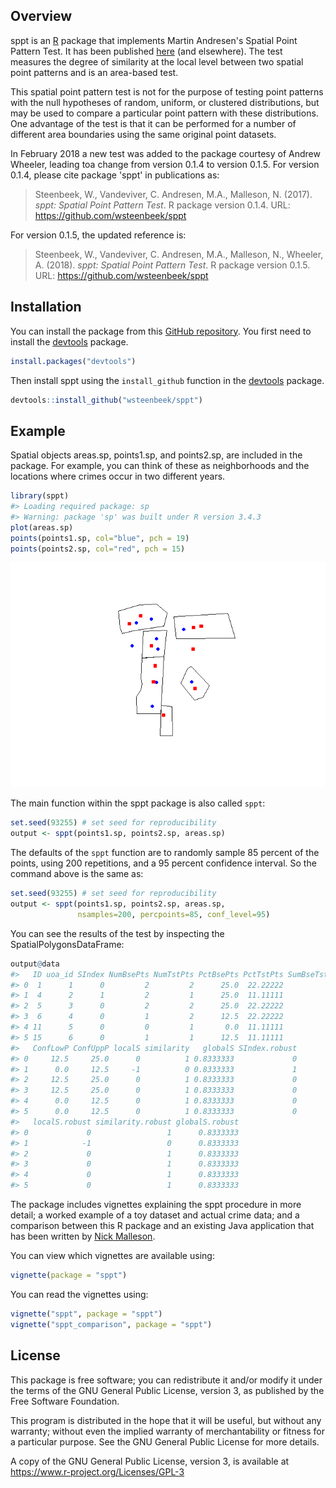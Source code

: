 <!-- README.md is generated from README.Rmd. Please edit that file -->
Overview
--------

sppt is an [R](https://www.r-project.org) package that implements Martin Andresen's Spatial Point Pattern Test. It has been published [here](http://jrc.sagepub.com/content/48/1/58) (and elsewhere). The test measures the degree of similarity at the local level between two spatial point patterns and is an area-based test.

This spatial point pattern test is not for the purpose of testing point patterns with the null hypotheses of random, uniform, or clustered distributions, but may be used to compare a particular point pattern with these distributions. One advantage of the test is that it can be performed for a number of different area boundaries using the same original point datasets.

In February 2018 a new test was added to the package courtesy of Andrew Wheeler, leading toa change from version 0.1.4 to version 0.1.5. For version 0.1.4, please cite package 'sppt' in publications as:

> Steenbeek, W., Vandeviver, C. Andresen, M.A., Malleson, N. (2017). *sppt: Spatial Point Pattern Test*. R package version 0.1.4. URL: <https://github.com/wsteenbeek/sppt>

For version 0.1.5, the updated reference is:

> Steenbeek, W., Vandeviver, C. Andresen, M.A., Malleson, N., Wheeler, A. (2018). *sppt: Spatial Point Pattern Test*. R package version 0.1.5. URL: <https://github.com/wsteenbeek/sppt>

Installation
------------

You can install the package from this [GitHub repository](https://github.com/wsteenbeek/sppt). You first need to install the [devtools](https://CRAN.R-project.org/package=devtools) package.

``` r
install.packages("devtools")
```

Then install sppt using the `install_github` function in the [devtools](https://CRAN.R-project.org/package=devtools) package.

``` r
devtools::install_github("wsteenbeek/sppt")
```

Example
-------

Spatial objects areas.sp, points1.sp, and points2.sp, are included in the package. For example, you can think of these as neighborhoods and the locations where crimes occur in two different years.

``` r
library(sppt)
#> Loading required package: sp
#> Warning: package 'sp' was built under R version 3.4.3
plot(areas.sp)
points(points1.sp, col="blue", pch = 19)
points(points2.sp, col="red", pch = 15)
```

![](man/figures/README-example-1.png)

The main function within the sppt package is also called `sppt`:

``` r
set.seed(93255) # set seed for reproducibility
output <- sppt(points1.sp, points2.sp, areas.sp)
```

The defaults of the `sppt` function are to randomly sample 85 percent of the points, using 200 repetitions, and a 95 percent confidence interval. So the command above is the same as:

``` r
set.seed(93255) # set seed for reproducibility
output <- sppt(points1.sp, points2.sp, areas.sp,
               nsamples=200, percpoints=85, conf_level=95)
```

You can see the results of the test by inspecting the SpatialPolygonsDataFrame:

``` r
output@data
#>   ID uoa_id SIndex NumBsePts NumTstPts PctBsePts PctTstPts SumBseTstPts
#> 0  1      1      0         2         2      25.0  22.22222            4
#> 1  4      2      1         2         1      25.0  11.11111            3
#> 2  5      3      0         2         2      25.0  22.22222            4
#> 3  6      4      0         1         2      12.5  22.22222            3
#> 4 11      5      0         0         1       0.0  11.11111            1
#> 5 15      6      0         1         1      12.5  11.11111            2
#>   ConfLowP ConfUppP localS similarity   globalS SIndex.robust
#> 0     12.5     25.0      0          1 0.8333333             0
#> 1      0.0     12.5     -1          0 0.8333333             1
#> 2     12.5     25.0      0          1 0.8333333             0
#> 3     12.5     25.0      0          1 0.8333333             0
#> 4      0.0     12.5      0          1 0.8333333             0
#> 5      0.0     12.5      0          1 0.8333333             0
#>   localS.robust similarity.robust globalS.robust
#> 0             0                 1      0.8333333
#> 1            -1                 0      0.8333333
#> 2             0                 1      0.8333333
#> 3             0                 1      0.8333333
#> 4             0                 1      0.8333333
#> 5             0                 1      0.8333333
```

The package includes vignettes explaining the sppt procedure in more detail; a worked example of a toy dataset and actual crime data; and a comparison between this R package and an existing Java application that has been written by [Nick Malleson](http://nickmalleson.co.uk/).

You can view which vignettes are available using:

``` r
vignette(package = "sppt")
```

You can read the vignettes using:

``` r
vignette("sppt", package = "sppt")
vignette("sppt_comparison", package = "sppt")
```

License
-------

This package is free software; you can redistribute it and/or modify it under the terms of the GNU General Public License, version 3, as published by the Free Software Foundation.

This program is distributed in the hope that it will be useful, but without any warranty; without even the implied warranty of merchantability or fitness for a particular purpose. See the GNU General Public License for more details.

A copy of the GNU General Public License, version 3, is available at <https://www.r-project.org/Licenses/GPL-3>
